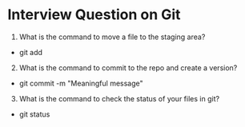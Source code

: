 # Interview Question on Git

1. What is the command to move a file to the staging area?

- git add <filename>

2. What is the command to commit to the repo and create a version?

- git commit -m "Meaningful message"

3. What is the command to check the status of your files in git?

- git status